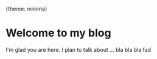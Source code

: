 {theme: minima}
# Welcome to my blog

I'm glad you are here. I plan to talk about ...
bla bla bla
fad
